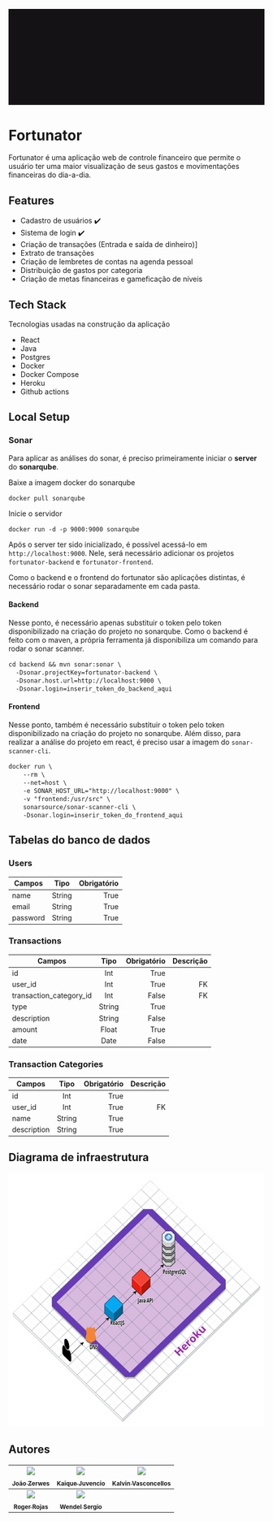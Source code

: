 ![](/frontend/src/assets/logo-md.gif)

# Fortunator

Fortunator é uma aplicação web de controle financeiro que permite o usuário ter uma maior visualização de seus gastos e movimentações financeiras do dia-a-dia.

## Features

- Cadastro de usuários :heavy_check_mark:
- Sistema de login :heavy_check_mark:
- Criação de transações (Entrada e saída de dinheiro)]
- Extrato de transações
- Criação de lembretes de contas na agenda pessoal
- Distribuição de gastos por categoria
- Criação de metas financeiras e gameficação de níveis

## Tech Stack

Tecnologias usadas na construção da aplicação

- React
- Java
- Postgres
- Docker
- Docker Compose
- Heroku
- Github actions

## Local Setup

### Sonar

Para aplicar as análises do sonar, é preciso primeiramente iniciar o **server** do **sonarqube**. 

Baixe a imagem docker do sonarqube
```
docker pull sonarqube
```

Inicie o servidor
```
docker run -d -p 9000:9000 sonarqube
```

Após o server ter sido inicializado, é possível acessá-lo em `http://localhost:9000`. Nele, será necessário adicionar os projetos `fortunator-backend` e `fortunator-frontend`. 

Como o backend e o frontend do fortunator são aplicações distintas, é necessário rodar o sonar separadamente em cada pasta.

#### Backend

Nesse ponto, é necessário apenas substituir o token pelo token disponibilizado na criação do projeto no sonarqube. Como o backend é feito com o maven, a própria ferramenta já disponibiliza um comando para rodar o sonar scanner.
```
cd backend && mvn sonar:sonar \
  -Dsonar.projectKey=fortunator-backend \
  -Dsonar.host.url=http://localhost:9000 \
  -Dsonar.login=inserir_token_do_backend_aqui
```

#### Frontend

Nesse ponto, também é necessário substituir o token pelo token disponibilizado na criação do projeto no sonarqube. Além disso, para realizar a análise do projeto em react, é preciso usar a imagem do `sonar-scanner-cli`.

```
docker run \ 
    --rm \
    --net=host \
    -e SONAR_HOST_URL="http://localhost:9000" \
    -v "frontend:/usr/src" \
    sonarsource/sonar-scanner-cli \
    -Dsonar.login=inserir_token_do_frontend_aqui

```


## Tabelas do banco de dados

### Users

| Campos   |  Tipo  | Obrigatório |
| -------- | :----: | ----------: |
| name     | String |        True |
| email    | String |        True |
| password | String |        True |


### Transactions

| Campos | Tipo | Obrigatório | Descrição |
| ------------- |:-------------:| -----:|-------:|
| id | Int | True | |
| user_id | Int |  True | FK |
| transaction_category_id | Int |   False| FK |
| type | String | True |  |
| description | String | False |  |
| amount | Float | True | |
| date | Date | False | | 

### Transaction Categories

| Campos | Tipo | Obrigatório | Descrição |
| ------------- |:-------------:| -----:|-------:|
| id   | Int   | True  | |
| user_id  | Int  | True | FK |
|  name | String | True | |
| description | String | True | |


## Diagrama de infraestrutura

<p align="center">
<img src="docs/cloudCraft.png" alt="cloudCraft" width="850" height="500"/>
</p>

## Autores

| [ <img src="https://github.com/joaozerwes.png" width="130px;"/><br /><sub>**João Zerwes**</sub>](https://github.com/joaozerwes)<br /> | [<img src="https://github.com/KaiqueJuvencio.png" width="130px;"/><br /><sub>**Kaique Juvencio**</sub>](https://github.com/KaiqueJuvencio)<br /> | [ <img src="https://github.com/0xkalvin.png" width="130px;"/><br/><sub>**Kalvin Vasconcellos**</sub>](https://github.com/0xkalvin)<br /> |
| :-----------------------------------------------------------------------------------------------------------------------------------: | :----------------------------------------------------------------------------------------------------------------------------------------------: | :--------------------------------------------------------------------------------------------------------------------------------------: |
|    [<img src="https://github.com/Rothero.png" width="130px;"/><br /><sub>**Roger Rojas**</sub>](https://github.com/Rothero)<br />     |         [ <img src="https://github.com/wkinho.png" width="130px;"/><br /><sub>**Wendel Sergio**</sub>](https://github.com/wkinho)<br />          |
